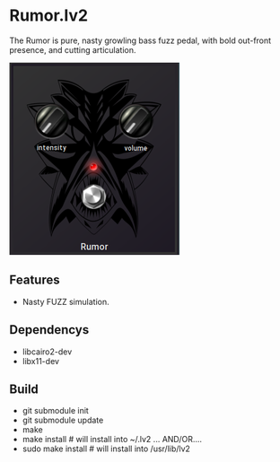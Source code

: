 # Rumor.lv2
The Rumor is pure, nasty growling bass fuzz pedal, with bold out-front presence, and cutting articulation. 

![Rumor](https://github.com/brummer10/Rumor/blob/master/Rumor.png?raw=true)

## Features

- Nasty FUZZ simulation. 

## Dependencys

- libcairo2-dev
- libx11-dev

## Build

- git submodule init
- git submodule update
- make
- make install # will install into ~/.lv2 ... AND/OR....
- sudo make install # will install into /usr/lib/lv2
